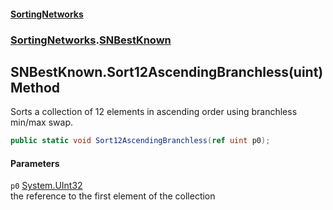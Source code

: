 #### [SortingNetworks](./index.md 'index')
### [SortingNetworks](./SortingNetworks.md 'SortingNetworks').[SNBestKnown](./SortingNetworks-SNBestKnown.md 'SortingNetworks.SNBestKnown')
## SNBestKnown.Sort12AscendingBranchless(uint) Method
Sorts a collection of 12 elements in ascending order using branchless min/max swap.  
```csharp
public static void Sort12AscendingBranchless(ref uint p0);
```
#### Parameters
<a name='SortingNetworks-SNBestKnown-Sort12AscendingBranchless(uint)-p0'></a>
`p0` [System.UInt32](https://docs.microsoft.com/en-us/dotnet/api/System.UInt32 'System.UInt32')  
the reference to the first element of the collection  
  
